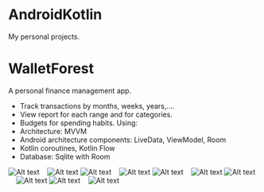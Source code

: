 # AndroidKotlin
My personal projects.
# WalletForest
A personal finance management app.
- Track transactions by months, weeks, years,....
- View report for each range and for categories.
- Budgets for spending habits.
Using:
- Architecture: MVVM
- Android architecture components: LiveData, ViewModel, Room
- Kotlin coroutines, Kotlin Flow
- Database: Sqlite with Room

![Alt text](anh/1.jpg)&nbsp;&nbsp;&nbsp;&nbsp;![Alt text](anh/2.jpg)
![Alt text](anh/3.jpg)&nbsp;&nbsp;&nbsp;&nbsp;![Alt text](anh/4.jpg)
![Alt text](anh/5.jpg)&nbsp;&nbsp;&nbsp;&nbsp;![Alt text](anh/6.jpg)
![Alt text](anh/7.jpg)&nbsp;&nbsp;&nbsp;&nbsp;![Alt text](anh/8.jpg)
![Alt text](anh/9.jpg)&nbsp;&nbsp;&nbsp;&nbsp;![Alt text](anh/10.jpg)
